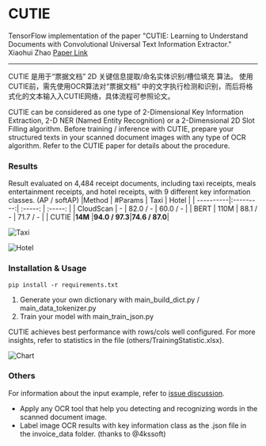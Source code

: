 # CUTIE
TensorFlow implementation of the paper "CUTIE: Learning to Understand Documents with Convolutional Universal Text Information Extractor."
Xiaohui Zhao [Paper Link](https://arxiv.org/abs/1903.12363v4)

----
CUTIE 是用于“票据文档” 2D 关键信息提取/命名实体识别/槽位填充 算法。
使用CUTIE前，需先使用OCR算法对“票据文档” 中的文字执行检测和识别，而后将格式化的文本输入入CUTIE网络，具体流程可参照论文。

CUTIE can be considered as one type of 2-Dimensional Key Information Extraction, 2-D NER (Named Entity Recognition) or a 2-Dimensional 2D Slot Filling algorithm.
Before training / inference with CUTIE, prepare your structured texts in your scanned document images with any type of OCR algorithm. Refer to the CUTIE paper for details about the procedure.

### Results

Result evaluated on 4,484 receipt documents, including taxi receipts, meals entertainment receipts, and hotel receipts, with 9 different key information classes. (AP / softAP)
|Method     | #Params   |  Taxi         |  Hotel        |
| ----------|:---------:| :-----:       | :-----:       |
| CloudScan | -         |  82.0 / -     |  60.0 / -     |
| BERT      | 110M      |  88.1 / -     |  71.7 / -     |
| CUTIE     |**14M**    |**94.0 / 97.3**|**74.6 / 87.0**|

![Taxi](https://github.com/vsymbol/CUTIE/raw/master/others/example_1.jpg)

![Hotel](https://github.com/vsymbol/CUTIE/raw/master/others/example_2.jpg)


### Installation & Usage

```
pip install -r requirements.txt
```

1. Generate your own dictionary with main_build_dict.py / main_data_tokenizer.py
2. Train your model with main_train_json.py

CUTIE achieves best performance with rows/cols well configured. For more insights, refer to statistics in the file (others/TrainingStatistic.xlsx).

![Chart](https://github.com/vsymbol/CUTIE/raw/master/others/chart.jpg)


### Others

For information about the input example, refer to [issue discussion](https://github.com/vsymbol/CUTIE/issues/7).
- Apply any OCR tool that help you detecting and recognizing words in the scanned document image.
- Label image OCR results with key information class as the .json file in the invoice_data folder. (thanks to @4kssoft)
